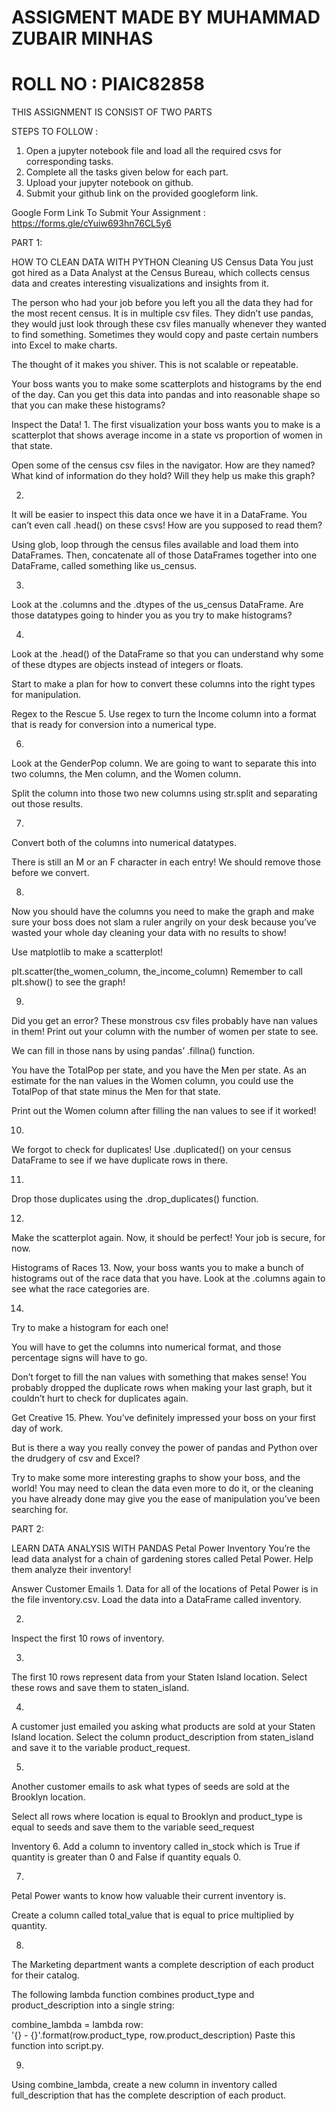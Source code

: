 

# ASSIGMENT MADE BY MUHAMMAD ZUBAIR MINHAS
# ROLL NO : PIAIC82858

THIS ASSIGNMENT IS CONSIST OF TWO PARTS 

STEPS TO FOLLOW : 
1) Open a jupyter notebook file and load all the required csvs for corresponding tasks. 
2) Complete all the tasks given below for each part.
3) Upload your jupyter notebook on github.
4) Submit your github link on the provided googleform link.

Google Form Link To Submit Your Assignment : https://forms.gle/cYuiw693hn76CL5y6

PART 1: 

HOW TO CLEAN DATA WITH PYTHON
Cleaning US Census Data
You just got hired as a Data Analyst at the Census Bureau, which collects census data and creates interesting visualizations and insights from it.

The person who had your job before you left you all the data they had for the most recent census. It is in multiple csv files. They didn’t use pandas, they would just look through these csv files manually whenever they wanted to find something. Sometimes they would copy and paste certain numbers into Excel to make charts.

The thought of it makes you shiver. This is not scalable or repeatable.

Your boss wants you to make some scatterplots and histograms by the end of the day. Can you get this data into pandas and into reasonable shape so that you can make these histograms?



Inspect the Data!
1.
The first visualization your boss wants you to make is a scatterplot that shows average income in a state vs proportion of women in that state.

Open some of the census csv files in the navigator. How are they named? What kind of information do they hold? Will they help us make this graph?

2.
It will be easier to inspect this data once we have it in a DataFrame. You can’t even call .head() on these csvs! How are you supposed to read them?

Using glob, loop through the census files available and load them into DataFrames. Then, concatenate all of those DataFrames together into one DataFrame, called something like us_census.


3.
Look at the .columns and the .dtypes of the us_census DataFrame. Are those datatypes going to hinder you as you try to make histograms?

4.
Look at the .head() of the DataFrame so that you can understand why some of these dtypes are objects instead of integers or floats.

Start to make a plan for how to convert these columns into the right types for manipulation.

Regex to the Rescue
5.
Use regex to turn the Income column into a format that is ready for conversion into a numerical type.


6.
Look at the GenderPop column. We are going to want to separate this into two columns, the Men column, and the Women column.

Split the column into those two new columns using str.split and separating out those results.

7.
Convert both of the columns into numerical datatypes.

There is still an M or an F character in each entry! We should remove those before we convert.


8.
Now you should have the columns you need to make the graph and make sure your boss does not slam a ruler angrily on your desk because you’ve wasted your whole day cleaning your data with no results to show!

Use matplotlib to make a scatterplot!

plt.scatter(the_women_column, the_income_column) 
Remember to call plt.show() to see the graph!

9.
Did you get an error? These monstrous csv files probably have nan values in them! Print out your column with the number of women per state to see.

We can fill in those nans by using pandas’ .fillna() function.

You have the TotalPop per state, and you have the Men per state. As an estimate for the nan values in the Women column, you could use the TotalPop of that state minus the Men for that state.

Print out the Women column after filling the nan values to see if it worked!

10.
We forgot to check for duplicates! Use .duplicated() on your census DataFrame to see if we have duplicate rows in there.

11.
Drop those duplicates using the .drop_duplicates() function.


12.
Make the scatterplot again. Now, it should be perfect! Your job is secure, for now.

Histograms of Races
13.
Now, your boss wants you to make a bunch of histograms out of the race data that you have. Look at the .columns again to see what the race categories are.

14.
Try to make a histogram for each one!

You will have to get the columns into numerical format, and those percentage signs will have to go.

Don’t forget to fill the nan values with something that makes sense! You probably dropped the duplicate rows when making your last graph, but it couldn’t hurt to check for duplicates again.

Get Creative
15.
Phew. You’ve definitely impressed your boss on your first day of work.

But is there a way you really convey the power of pandas and Python over the drudgery of csv and Excel?

Try to make some more interesting graphs to show your boss, and the world! You may need to clean the data even more to do it, or the cleaning you have already done may give you the ease of manipulation you’ve been searching for.

PART 2:

LEARN DATA ANALYSIS WITH PANDAS
Petal Power Inventory
You’re the lead data analyst for a chain of gardening stores called Petal Power. Help them analyze their inventory!


Answer Customer Emails
1.
Data for all of the locations of Petal Power is in the file inventory.csv. Load the data into a DataFrame called inventory.

2.
Inspect the first 10 rows of inventory.

3.
The first 10 rows represent data from your Staten Island location. Select these rows and save them to staten_island.

4.
A customer just emailed you asking what products are sold at your Staten Island location. Select the column product_description from staten_island and save it to the variable product_request.

5.
Another customer emails to ask what types of seeds are sold at the Brooklyn location.

Select all rows where location is equal to Brooklyn and product_type is equal to seeds and save them to the variable seed_request



Inventory
6.
Add a column to inventory called in_stock which is True if quantity is greater than 0 and False if quantity equals 0.

7.
Petal Power wants to know how valuable their current inventory is.

Create a column called total_value that is equal to price multiplied by quantity.

8.
The Marketing department wants a complete description of each product for their catalog.

The following lambda function combines product_type and product_description into a single string:

combine_lambda = lambda row: \
    '{} - {}'.format(row.product_type,
                     row.product_description)
Paste this function into script.py.

9.
Using combine_lambda, create a new column in inventory called full_description that has the complete description of each product.
